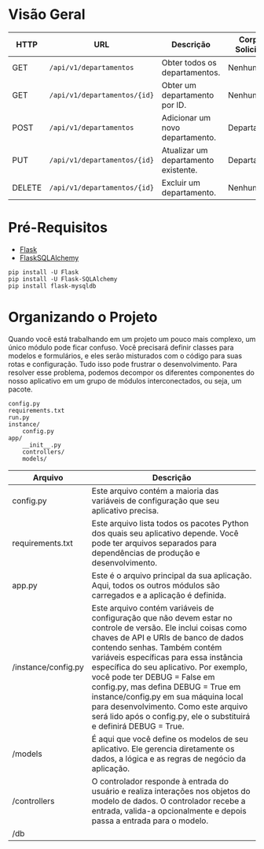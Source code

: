 # Visão Geral

| HTTP | URL                     | Descrição                            | Corpo da Solicitação | Corpo da Resposta |
| --- |-------------------------|--------------------------------------|----------------------| --- |
| GET | `/api/v1/departamentos` | Obter todos os departamentos.        | Nenhum               | Lista de departamentos |
| GET | `/api/v1/departamentos/{id}` | Obter um departamento por ID.        | Nenhum               | Item de departamento |
| POST | `/api/v1/departamentos`      | Adicionar um novo departamento.      | Departamento         | Item de departamento |
| PUT | `/api/v1/departamentos/{id}` | Atualizar um departamento existente. | Departamentos        | Nenhum |
| DELETE | `/api/v1/departamentos/{id}` | Excluir um departamento.             | Nenhum               | Nenhum |

# Pré-Requisitos

- [Flask](https://flask.palletsprojects.com/)
- [FlaskSQLAlchemy](https://flask-sqlalchemy.palletsprojects.com/)
```
pip install -U Flask
pip install -U Flask-SQLAlchemy
pip install flask-mysqldb
```

# Organizando o Projeto

Quando você está trabalhando em um projeto um pouco mais complexo, um único módulo pode ficar confuso. Você precisará definir classes para modelos e formulários, e eles serão misturados com o código para suas rotas e configuração. Tudo isso pode frustrar o desenvolvimento. Para resolver esse problema, podemos decompor os diferentes componentes do nosso aplicativo em um grupo de módulos interconectados, ou seja, um pacote.

```
config.py
requirements.txt
run.py
instance/
    config.py
app/
    __init__.py
    controllers/
    models/
```

| Arquivo | Descrição |
| --- | --- |
| config.py | Este arquivo contém a maioria das variáveis de configuração que seu aplicativo precisa. |
| requirements.txt | Este arquivo lista todos os pacotes Python dos quais seu aplicativo depende. Você pode ter arquivos separados para dependências de produção e desenvolvimento. |
| app.py | Este é o arquivo principal da sua aplicação. Aqui, todos os outros módulos são carregados e a aplicação é definida. |
| /instance/config.py | Este arquivo contém variáveis de configuração que não devem estar no controle de versão. Ele inclui coisas como chaves de API e URIs de banco de dados contendo senhas. Também contém variáveis específicas para essa instância específica do seu aplicativo. Por exemplo, você pode ter DEBUG = False em config.py, mas defina DEBUG = True em instance/config.py em sua máquina local para desenvolvimento. Como este arquivo será lido após o config.py, ele o substituirá e definirá DEBUG = True. |
| /models | É aqui que você define os modelos de seu aplicativo. Ele gerencia diretamente os dados, a lógica e as regras de negócio da aplicação. |
| /controllers | O controlador responde à entrada do usuário e realiza interações nos objetos do modelo de dados. O controlador recebe a entrada, valida-a opcionalmente e depois passa a entrada para o modelo. |
| /db |  |
